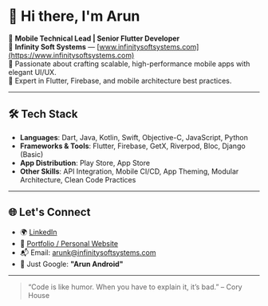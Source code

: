 # 👋 Hi there, I'm Arun

🚀 **Mobile Technical Lead | Senior Flutter Developer**  
🏢 **Infinity Soft Systems** — [www.infinitysoftsystems.com](https://www.infinitysoftsystems.com)  
🔧 Passionate about crafting scalable, high-performance mobile apps with elegant UI/UX.  
📱 Expert in Flutter, Firebase, and mobile architecture best practices.

---

## 🛠️ Tech Stack
- **Languages**: Dart, Java, Kotlin, Swift, Objective-C, JavaScript, Python  
- **Frameworks & Tools**: Flutter, Firebase, GetX, Riverpod, Bloc, Django (Basic)  
- **App Distribution**: Play Store, App Store  
- **Other Skills**: API Integration, Mobile CI/CD, App Theming, Modular Architecture, Clean Code Practices

---

## 🌐 Let's Connect
- 🌍 [LinkedIn](https://in.linkedin.com/in/arun-kumar-172b57220?trk=people-guest_people_search-card)  
- 💼 [Portfolio / Personal Website](https://aruninf.github.io/)  
- 📬 Email: arunk@infinitysoftsystems.com  
- 🔎 Just Google: **"Arun Android"**

---

> “Code is like humor. When you have to explain it, it’s bad.” – Cory House

